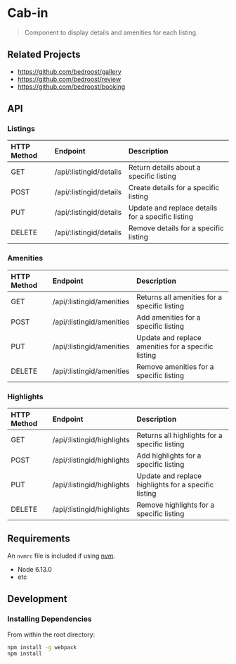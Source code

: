 # Cab-in

> Component to display details and amenities for each listing.

## Related Projects

  - https://github.com/bedroost/gallery
  - https://github.com/bedroost/review
  - https://github.com/bedroost/booking

## API

### Listings
| HTTP Method   | Endpoint                | Description                                       |
|:--------------|:------------------------|:--------------------------------------------------|
| GET           | /api/:listingid/details | Return details about a specific listing           |
| POST          | /api/:listingid/details | Create details for a specific listing             |
| PUT           | /api/:listingid/details | Update and replace details for a specific listing |
| DELETE        | /api/:listingid/details | Remove details for a specific listing             |

### Amenities
| HTTP Method   | Endpoint                   | Description                                         |
|:--------------|:---------------------------|:----------------------------------------------------|
| GET           | /api/:listingid/amenities  | Returns all amenities for a specific listing        |
| POST          | /api/:listingid/amenities  | Add amenities for a specific listing                |
| PUT           | /api/:listingid/amenities  | Update and replace amenities for a specific listing |
| DELETE        | /api/:listingid/amenities  | Remove amenities for a specific listing             |

### Highlights
| HTTP Method   | Endpoint                    | Description                                          |
|:--------------|:----------------------------|:-----------------------------------------------------|
| GET           | /api/:listingid/highlights  | Returns all highlights for a specific listing        |
| POST          | /api/:listingid/highlights  | Add highlights for a specific listing                |
| PUT           | /api/:listingid/highlights  | Update and replace highlights for a specific listing |
| DELETE        | /api/:listingid/highlights  | Remove highlights for a specific listing             |

## Requirements

An `nvmrc` file is included if using [nvm](https://github.com/creationix/nvm).

- Node 6.13.0
- etc

## Development

### Installing Dependencies

From within the root directory:

```sh
npm install -g webpack
npm install
```